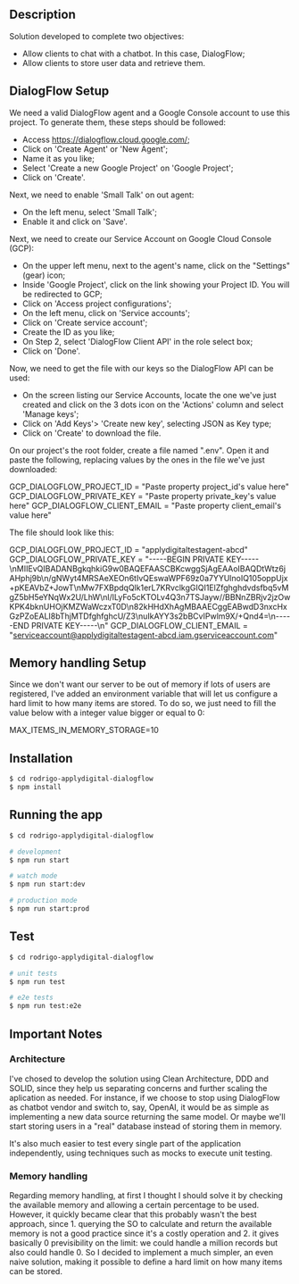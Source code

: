 ## Description

Solution developed to complete two objectives:
- Allow clients to chat with a chatbot.  In this case, DialogFlow;
- Allow clients to store user data and retrieve them.

## DialogFlow Setup

We need a valid DialogFlow agent and a Google Console account to use this project. To generate them, these steps should be followed:
- Access https://dialogflow.cloud.google.com/;
- Click on 'Create Agent' or 'New Agent';
- Name it as you like;
- Select 'Create a new Google Project' on 'Google Project';
- Click on 'Create'.

Next, we need to enable 'Small Talk' on out agent:
- On the left menu, select 'Small Talk';
- Enable it and click on 'Save'.

Next, we need to create our Service Account on Google Cloud Console (GCP):
- On the upper left menu, next to the agent's name, click on the "Settings" (gear) icon;
- Inside 'Google Project', click on the link showing your Project ID. You will be redirected to GCP;
- Click on 'Access project configurations';
- On the left menu, click on 'Service accounts';
- Click on 'Create service account';
- Create the ID as you like;
- On Step 2, select 'DialogFlow Client API' in the role select box;
- Click on 'Done'.

Now, we need to get the file with our keys so the DialogFlow API can be used:
- On the screen listing our Service Accounts, locate the one we've just created and click on the 3 dots icon on the 'Actions' column and select 'Manage keys';
- Click on 'Add Keys'> 'Create new key', selecting JSON as Key type;
- Click on 'Create' to download the file.

On our project's the root folder, create a file named ".env". Open it and paste the following, replacing values by the ones in the file we've just downloaded:

GCP_DIALOGFLOW_PROJECT_ID = "Paste property project_id's value here"
GCP_DIALOGFLOW_PRIVATE_KEY = "Paste property private_key's value here"
GCP_DIALOGFLOW_CLIENT_EMAIL = "Paste property client_email's value here"

The file should look like this:

GCP_DIALOGFLOW_PROJECT_ID = "applydigitaltestagent-abcd"
GCP_DIALOGFLOW_PRIVATE_KEY = "-----BEGIN PRIVATE KEY-----\nMIIEvQIBADANBgkqhkiG9w0BAQEFAASCBKcwggSjAgEAAoIBAQDtWtz6jAHphj9b\n/gNWyt4MRSAeXEOn6tIvQEswaWPF69z0a7YYUlnoIQ105oppUjx+pKEAVbZ+JowT\nMw7FXBpdqQlk1erL7KRvclkgGIQI1ElZfghghdvdsfbq5vMgZ5bH5eYNqWx2U/LhW\nl/ILyFo5cKTOLv4Q3n7TSJayw//BBNnZBRjv2jzOwKPK4bknUHOjKMZWaWczxT0D\n82kHHdXhAgMBAAECggEABwdD3nxcHxGzPZoEALI8bThjMTDfghfghcU/Z3\nuIkAYY3s2bBCvIPwlm9X/+Qnd4=\n-----END PRIVATE KEY-----\n"
GCP_DIALOGFLOW_CLIENT_EMAIL = "serviceaccount@applydigitaltestagent-abcd.iam.gserviceaccount.com"

## Memory handling Setup

Since we don't want our server to be out of memory if lots of users are registered, I've added an environment variable that will let us configure a hard limit to how many items are stored. To do so, we just need to fill the value below with a integer value bigger or equal to 0:

MAX_ITEMS_IN_MEMORY_STORAGE=10

## Installation

```bash
$ cd rodrigo-applydigital-dialogflow
$ npm install
```

## Running the app

```bash
$ cd rodrigo-applydigital-dialogflow

# development
$ npm run start

# watch mode
$ npm run start:dev

# production mode
$ npm run start:prod
```

## Test

```bash
$ cd rodrigo-applydigital-dialogflow

# unit tests
$ npm run test

# e2e tests
$ npm run test:e2e
```

## Important Notes

### Architecture
I've chosed to develop the solution using Clean Architecture, DDD and SOLID, since they help us separating concerns and further scaling the aplication as needed.
For instance, if we choose to stop using DialogFlow as chatbot vendor and switch to, say, OpenAI, it would be as simple as implementing a new data source returning the same model. Or maybe we'll start storing users in a "real" database instead of storing them in memory.

It's also much easier to test every single part of the application independently, using techniques such as mocks to execute unit testing.

### Memory handling
Regarding memory handling, at first I thought I should solve it by checking the available memory and allowing a certain percentage to be used. However, it quickly became clear that this probably wasn't the best approach, since 1. querying the SO to calculate and return the available memory is not a good practice since it's a costly operation and 2. it gives basically 0 previsibility on the limit: we could handle a million records but also could handle 0. So I decided to implement a much simpler, an even naive solution, making it possible to define a hard limit on how many items can be stored.